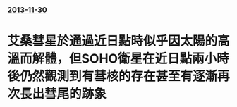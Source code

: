 ### [2013-11-30](/news/2013/11/30/index.md)

##### 
# 艾桑彗星於通過近日點時似乎因太陽的高溫而解體，但SOHO衛星在近日點兩小時後仍然觀測到有彗核的存在甚至有逐漸再次長出彗尾的跡象



